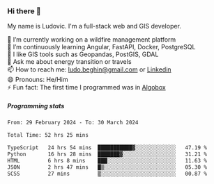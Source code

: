 ### Hi there 👋

My name is Ludovic. I'm a full-stack web and GIS developer.

 🔭 I’m currently working on a wildfire management platform<br/>
 🌱 I’m continuously learning Angular, FastAPI, Docker, PostgreSQL<br/>
 👯 I like GIS tools such as Geopandas, PostGIS, GDAL<br/>
 💬 Ask me about energy transition or travels<br/>
 📫 How to reach me: ludo.beghin@gmail.com or [Linkedin](https://www.linkedin.com/in/ludovic-beghin/)<br/>
 😄 Pronouns: He/Him<br/>
 ⚡ Fun fact: The first time I programmed was in [Algobox](https://fr.wikipedia.org/wiki/Algobox)<br/>

##### Programming stats
<!--START_SECTION:waka-->

```txt
From: 29 February 2024 - To: 30 March 2024

Total Time: 52 hrs 25 mins

TypeScript   24 hrs 54 mins  ███████████▓░░░░░░░░░░░░░   47.19 %
Python       16 hrs 28 mins  ███████▓░░░░░░░░░░░░░░░░░   31.21 %
HTML         6 hrs 8 mins    ███░░░░░░░░░░░░░░░░░░░░░░   11.63 %
JSON         2 hrs 47 mins   █▒░░░░░░░░░░░░░░░░░░░░░░░   05.30 %
SCSS         27 mins         ▒░░░░░░░░░░░░░░░░░░░░░░░░   00.87 %
```

<!--END_SECTION:waka-->
